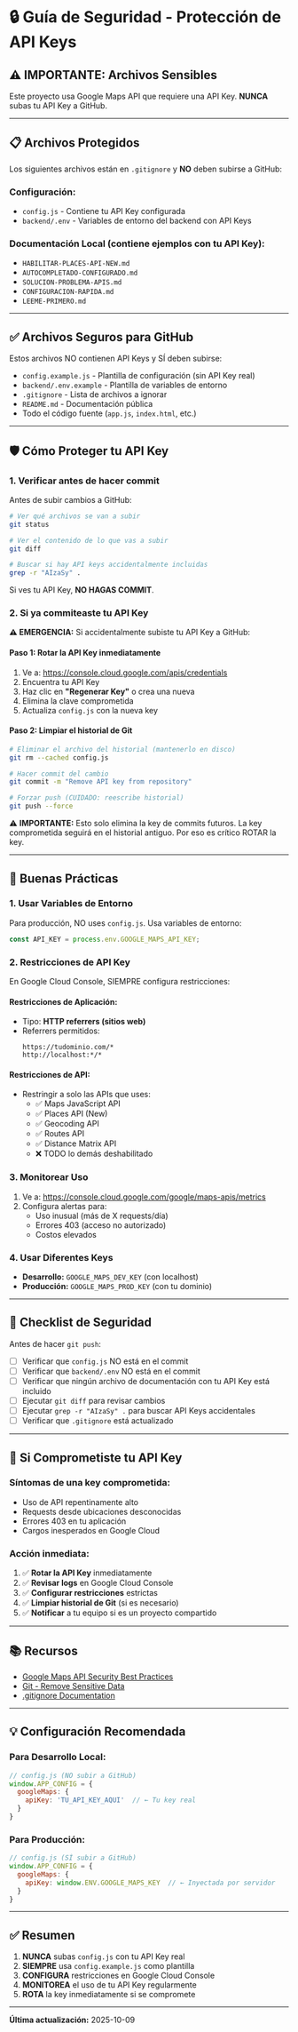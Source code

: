 # 🔒 Guía de Seguridad - Protección de API Keys

## ⚠️ IMPORTANTE: Archivos Sensibles

Este proyecto usa Google Maps API que requiere una API Key. **NUNCA** subas tu API Key a GitHub.

---

## 📋 Archivos Protegidos

Los siguientes archivos están en `.gitignore` y **NO** deben subirse a GitHub:

### **Configuración:**
- `config.js` - Contiene tu API Key configurada
- `backend/.env` - Variables de entorno del backend con API Keys

### **Documentación Local (contiene ejemplos con tu API Key):**
- `HABILITAR-PLACES-API-NEW.md`
- `AUTOCOMPLETADO-CONFIGURADO.md`
- `SOLUCION-PROBLEMA-APIS.md`
- `CONFIGURACION-RAPIDA.md`
- `LEEME-PRIMERO.md`

---

## ✅ Archivos Seguros para GitHub

Estos archivos NO contienen API Keys y SÍ deben subirse:

- `config.example.js` - Plantilla de configuración (sin API Key real)
- `backend/.env.example` - Plantilla de variables de entorno
- `.gitignore` - Lista de archivos a ignorar
- `README.md` - Documentación pública
- Todo el código fuente (`app.js`, `index.html`, etc.)

---

## 🛡️ Cómo Proteger tu API Key

### **1. Verificar antes de hacer commit**

Antes de subir cambios a GitHub:

```bash
# Ver qué archivos se van a subir
git status

# Ver el contenido de lo que vas a subir
git diff

# Buscar si hay API keys accidentalmente incluidas
grep -r "AIzaSy" .
```

Si ves tu API Key, **NO HAGAS COMMIT**.

### **2. Si ya commiteaste tu API Key**

**⚠️ EMERGENCIA:** Si accidentalmente subiste tu API Key a GitHub:

#### **Paso 1: Rotar la API Key inmediatamente**
1. Ve a: https://console.cloud.google.com/apis/credentials
2. Encuentra tu API Key
3. Haz clic en **"Regenerar Key"** o crea una nueva
4. Elimina la clave comprometida
5. Actualiza `config.js` con la nueva key

#### **Paso 2: Limpiar el historial de Git**
```bash
# Eliminar el archivo del historial (mantenerlo en disco)
git rm --cached config.js

# Hacer commit del cambio
git commit -m "Remove API key from repository"

# Forzar push (CUIDADO: reescribe historial)
git push --force
```

⚠️ **IMPORTANTE:** Esto solo elimina la key de commits futuros. La key comprometida seguirá en el historial antiguo. Por eso es crítico ROTAR la key.

---

## 🔑 Buenas Prácticas

### **1. Usar Variables de Entorno**

Para producción, NO uses `config.js`. Usa variables de entorno:

```javascript
const API_KEY = process.env.GOOGLE_MAPS_API_KEY;
```

### **2. Restricciones de API Key**

En Google Cloud Console, SIEMPRE configura restricciones:

#### **Restricciones de Aplicación:**
- Tipo: **HTTP referrers (sitios web)**
- Referrers permitidos:
  ```
  https://tudominio.com/*
  http://localhost:*/*
  ```

#### **Restricciones de API:**
- Restringir a solo las APIs que uses:
  - ✅ Maps JavaScript API
  - ✅ Places API (New)
  - ✅ Geocoding API
  - ✅ Routes API
  - ✅ Distance Matrix API
  - ❌ TODO lo demás deshabilitado

### **3. Monitorear Uso**

1. Ve a: https://console.cloud.google.com/google/maps-apis/metrics
2. Configura alertas para:
   - Uso inusual (más de X requests/día)
   - Errores 403 (acceso no autorizado)
   - Costos elevados

### **4. Usar Diferentes Keys**

- **Desarrollo:** `GOOGLE_MAPS_DEV_KEY` (con localhost)
- **Producción:** `GOOGLE_MAPS_PROD_KEY` (con tu dominio)

---

## 📝 Checklist de Seguridad

Antes de hacer `git push`:

- [ ] Verificar que `config.js` NO está en el commit
- [ ] Verificar que `backend/.env` NO está en el commit
- [ ] Verificar que ningún archivo de documentación con tu API Key está incluido
- [ ] Ejecutar `git diff` para revisar cambios
- [ ] Ejecutar `grep -r "AIzaSy" .` para buscar API Keys accidentales
- [ ] Verificar que `.gitignore` está actualizado

---

## 🚨 Si Comprometiste tu API Key

### **Síntomas de una key comprometida:**
- Uso de API repentinamente alto
- Requests desde ubicaciones desconocidas
- Errores 403 en tu aplicación
- Cargos inesperados en Google Cloud

### **Acción inmediata:**
1. ✅ **Rotar la API Key** inmediatamente
2. ✅ **Revisar logs** en Google Cloud Console
3. ✅ **Configurar restricciones** estrictas
4. ✅ **Limpiar historial de Git** (si es necesario)
5. ✅ **Notificar** a tu equipo si es un proyecto compartido

---

## 📚 Recursos

- [Google Maps API Security Best Practices](https://developers.google.com/maps/api-security-best-practices)
- [Git - Remove Sensitive Data](https://docs.github.com/en/authentication/keeping-your-account-and-data-secure/removing-sensitive-data-from-a-repository)
- [.gitignore Documentation](https://git-scm.com/docs/gitignore)

---

## 💡 Configuración Recomendada

### **Para Desarrollo Local:**

```javascript
// config.js (NO subir a GitHub)
window.APP_CONFIG = {
  googleMaps: {
    apiKey: 'TU_API_KEY_AQUI'  // ← Tu key real
  }
}
```

### **Para Producción:**

```javascript
// config.js (SÍ subir a GitHub)
window.APP_CONFIG = {
  googleMaps: {
    apiKey: window.ENV.GOOGLE_MAPS_KEY  // ← Inyectada por servidor
  }
}
```

---

## ✅ Resumen

1. **NUNCA** subas `config.js` con tu API Key real
2. **SIEMPRE** usa `config.example.js` como plantilla
3. **CONFIGURA** restricciones en Google Cloud Console
4. **MONITOREA** el uso de tu API Key regularmente
5. **ROTA** la key inmediatamente si se compromete

---

**Última actualización:** 2025-10-09
